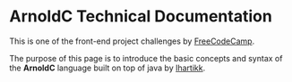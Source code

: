 # ArnoldC Technical Documentation

This is one of the front-end project challenges by [FreeCodeCamp](https://learn.freecodecamp.org/responsive-web-design/responsive-web-design-projects/build-a-technical-documentation-page).

The purpose of this page is to introduce the basic concepts and syntax of the **ArnoldC** language built on top of java by [Ihartikk](https://github.com/lhartikk).

